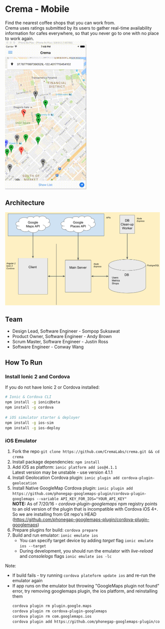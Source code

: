 # Crema - Mobile

Find the nearest coffee shops that you can work from. <br/>
Crema uses ratings submitted by its users to gather real-time availability information for cafes everywhere, so that you never go to one with no place to work again. <br/>
![alt text](./www/images/crema.gif "Crema Screencast")

## Architecture
![alt text](./www/images/ArchitectureDiagram.png "Crema Architecture")

## Team
* Design Lead, Software Engineer  - Sompop Suksawat
* Product Owner, Software Engineer - Andy Brown
* Scrum Master, Software Engineer - Justin Ross
* Software Engineer - Conway Wang

## How To Run

### Install Ionic 2 and Cordova

If you do not have Ionic 2 or Cordova installed:
```bash
# Ionic & Cordova CLI
npm install -g ionic@beta
npm install -g cordova

# iOS simulator starter & deployer
npm install -g ios-sim
npm install -g ios-deploy
```


### iOS Emulator

1. Fork the repo `git clone https://github.com/CremaLabs/crema.git && cd crema`
2. Install package dependencies: `npm install`
3. Add iOS as platform: `ionic platform add ios@4.1.1` <br/>
   Latest version may be unstable - use version 4.1.1
4. Install Geolocation Cordova plugin: `ionic plugin add cordova-plugin-geolocation`
5. Install Native GoogleMap Cordova plugin: `ionic plugin add https://github.com/phonegap-googlemaps-plugin/cordova-plugin-googlemaps --variable API_KEY_FOR_IOS="YOUR_API_KEY"` <br/>
   **NOTE:** As of 7/20/16 - _cordova-plugin-googlemaps_ npm registry points to an old version of the plugin that is incompatible with Cordova iOS 4+. So we are installing from Git repo's HEAD (https://github.com/phonegap-googlemaps-plugin/cordova-plugin-googlemaps)
6. Prepare plugins for build: `cordova prepare`
7. Build and run emulator: `ionic emulate ios` <br/>
   - You can specify target device by adding *target* flag `ionic emulate ios --target` <br/>
   - During development, you should run the emulator with _live-reload_ and _consolelogs_ flags `ionic emulate ios -lc`

Note:
* If build fails - try running `cordova plateform update ios` and re-run the emulator again
* If app runs on the emulator but throwing "GoogleMaps plugin not found" error, try removing googlemaps plugin, the ios platform, and reinstalling them
  ```bash
  cordova plugin rm plugin.google.maps
  cordova plugin rm cordova-plugin-googlemaps
  cordova plugin rm com.googlemaps.ios
  cordova plugin add https://github.com/phonegap-googlemaps-plugin/cordova-plugin-googlemaps --variable API_KEY_FOR_IOS="YOUR_API_KEY"
  ```
